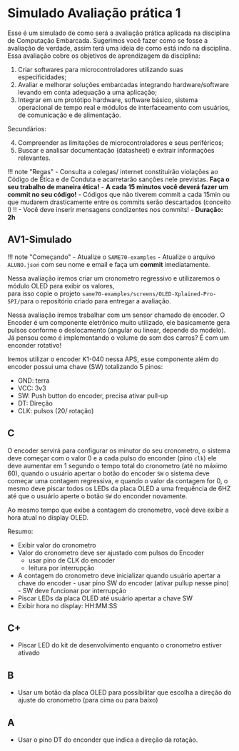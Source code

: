 # Simulado Avaliação prática 1

Esse é um simulado de como será a avaliação prática aplicada na disciplina de Computação Embarcada. Sugerimos você fazer como se fosse a avaliação de verdade, assim terá uma ideia de como está indo na disciplina. Essa avaliação cobre os objetivos de aprendizagem da disciplina:

1.	Criar softwares para microcontroladores utilizando suas especificidades;
2.	Avaliar e melhorar soluções embarcadas integrando hardware/software levando em conta adequação a uma aplicação;
3.	Integrar em um protótipo hardware, software básico, sistema operacional de tempo real e módulos de interfaceamento com usuários, de comunicação e de alimentação.

Secundários: 

4.	Compreender as limitações de microcontroladores e seus periféricos;
5.	Buscar e analisar documentação (datasheet) e extrair informações relevantes.

!!! note "Regas"
    - Consulta a colegas/ internet constituirão violações ao Código de Ética e de Conduta e acarretarão sanções nele previstas. **Faça o seu trabalho de maneira ética!**
    - **A cada 15 minutos você deverá fazer um commit no seu código!**
        - Códigos que não tiverem commit a cada 15min ou que mudarem drasticamente entre os commits serão descartados (conceito I) !!
        - Você deve inserir mensagens condizentes nos commits!
    - **Duração: 2h**

## AV1-Simulado

!!! note "Começando"
    - Atualize o `SAME70-examples`
    - Atualize o arquivo `ALUNO.json` com seu nome e email e faça um **commit** imediatamente.

Nessa avaliação iremos criar um cronometro regressivo e utilizaremos o módulo OLED para
exibir os valores,  
para isso copie o projeto `same70-examples/screens/OLED-Xplained-Pro-SPI/`para 
o repositório criado para entregar a avaliação. 

Nessa avaliação iremos trabalhar com um sensor chamado de encoder. O Encoder é
um componente eletrônico muito utilizado, ele basicamente gera pulsos conforme o
deslocamento (angular ou linear, depende do modelo). Já pensou como é
implementando o volume do som dos carros? É com um enconder rotativo! 

Iremos utilizar o encoder K1-040 nessa APS, esse componente além do encoder
possui uma chave (SW) totalizando 5 pinos:

- GND: terra
- VCC: 3v3
- SW: Push button do encoder, precisa ativar pull-up
- DT: Direção
- CLK: pulsos (20/ rotação)

## C

O encoder servirá para configurar os minutor do seu cronometro, o sistema deve
começar com o valor 0 e a cada pulso do enconder (pino `clk`) ele deve aumentar em 1
segundo o tempo total do cronometro (até no máximo 60), quando o usuário apertar
o botão do encoder `SW` o sistema deve começar uma contagem regressiva, e quando
o valor da contagem for 0, o mesmo deve piscar todos os LEDs da placa OLED a uma
frequência de 6HZ até que o usuário aperte o botão `SW` do enconder novamente.

Ao mesmo tempo que exibe a contagem do cronometro, você deve exibir a hora atual
no display OLED.

Resumo:

- Exibir valor do cronometro
- Valor do cronometro deve ser ajustado com pulsos do Encoder
    - usar pino de CLK do encoder
    - leitura por interrupção
- A contagem do cronometro deve inicializar quando usuário apertar a chave do
  encoder
      - usar pino SW do encoder (ativar pullup nesse pino)
      - SW deve funcionar por interrupção
- Piscar LEDs da placa OLED até usuário apertar a chave SW
- Exibir hora no display: HH:MM:SS
 
    
## C+

- Piscar LED do kit de desenvolvimento enquanto o cronometro estiver ativado

## B

- Usar um botão da placa OLED para possibilitar que escolha a direção do ajuste do cronometro
  (para cima ou para baixo)

## A

- Usar o pino DT do enconder que indica a direção da rotação.
